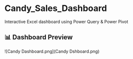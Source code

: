 # Candy_Sales_Dashboard
Interactive Excel dashboard using Power Query &amp; Power Pivot

## 📊 Dashboard Preview
![Candy Dashboard.png](Candy Dshboard.png)

